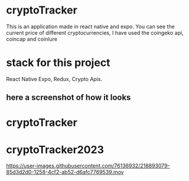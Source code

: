 # cryptoTracker
This is an application made in react native and expo. You can see the current price of different cryptocurrencies, I have used the coingeko api, coincap and coinlure
# stack for this project
React Native Expo, Redux, Crypto Apis.
## here a screenshot of how it looks


# cryptoTracker

# cryptoTracker2023

https://user-images.githubusercontent.com/76136932/218893079-85d3d2d0-1258-4cf2-ab52-d6afc7769539.mov


